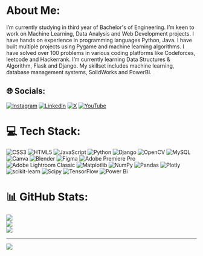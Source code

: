 # About Me:
I’m currently studying in third year of Bachelor's of Engineering. I’m keen to work on Machine Learning, Data Analysis and Web Development projects. I have hands on experience in programming languages Python, Java. I have built multiple projects using Pygame and machine learning algorithms. I have solved over 100 problems in various coding platforms like Codeforces, leetcode and Hackerrank. I’m currently learning Data Structures & Algorithm, Flask and Django. My skillset includes machine learning, database management systems, SolidWorks and PowerBI.


## 🌐 Socials:
[![Instagram](https://img.shields.io/badge/Instagram-%23E4405F.svg?logo=Instagram&logoColor=white)](https://instagram.com/thejohndon_) [![LinkedIn](https://img.shields.io/badge/LinkedIn-%230077B5.svg?logo=linkedin&logoColor=white)](https://linkedin.com/in/rajatsinghakajohn) [![X](https://img.shields.io/badge/X-black.svg?logo=X&logoColor=white)](https://x.com/karmaneverditch) [![YouTube](https://img.shields.io/badge/YouTube-%23FF0000.svg?logo=YouTube&logoColor=white)](https://youtube.com/@https://www.youtube.com/@thejohndon1210) 

# 💻 Tech Stack:
![CSS3](https://img.shields.io/badge/css3-%231572B6.svg?style=for-the-badge&logo=css3&logoColor=white) ![HTML5](https://img.shields.io/badge/html5-%23E34F26.svg?style=for-the-badge&logo=html5&logoColor=white) ![JavaScript](https://img.shields.io/badge/javascript-%23323330.svg?style=for-the-badge&logo=javascript&logoColor=%23F7DF1E) ![Python](https://img.shields.io/badge/python-3670A0?style=for-the-badge&logo=python&logoColor=ffdd54) ![Django](https://img.shields.io/badge/django-%23092E20.svg?style=for-the-badge&logo=django&logoColor=white) ![OpenCV](https://img.shields.io/badge/opencv-%23white.svg?style=for-the-badge&logo=opencv&logoColor=white) ![MySQL](https://img.shields.io/badge/mysql-4479A1.svg?style=for-the-badge&logo=mysql&logoColor=white) ![Canva](https://img.shields.io/badge/Canva-%2300C4CC.svg?style=for-the-badge&logo=Canva&logoColor=white) ![Blender](https://img.shields.io/badge/blender-%23F5792A.svg?style=for-the-badge&logo=blender&logoColor=white) ![Figma](https://img.shields.io/badge/figma-%23F24E1E.svg?style=for-the-badge&logo=figma&logoColor=white) ![Adobe Premiere Pro](https://img.shields.io/badge/Adobe%20Premiere%20Pro-9999FF.svg?style=for-the-badge&logo=Adobe%20Premiere%20Pro&logoColor=white) ![Adobe Lightroom Classic](https://img.shields.io/badge/Adobe%20Lightroom%20Classic-31A8FF.svg?style=for-the-badge&logo=Adobe%20Lightroom%20Classic&logoColor=white) ![Matplotlib](https://img.shields.io/badge/Matplotlib-%23ffffff.svg?style=for-the-badge&logo=Matplotlib&logoColor=black) ![NumPy](https://img.shields.io/badge/numpy-%23013243.svg?style=for-the-badge&logo=numpy&logoColor=white) ![Pandas](https://img.shields.io/badge/pandas-%23150458.svg?style=for-the-badge&logo=pandas&logoColor=white) ![Plotly](https://img.shields.io/badge/Plotly-%233F4F75.svg?style=for-the-badge&logo=plotly&logoColor=white) ![scikit-learn](https://img.shields.io/badge/scikit--learn-%23F7931E.svg?style=for-the-badge&logo=scikit-learn&logoColor=white) ![Scipy](https://img.shields.io/badge/SciPy-%230C55A5.svg?style=for-the-badge&logo=scipy&logoColor=%white) ![TensorFlow](https://img.shields.io/badge/TensorFlow-%23FF6F00.svg?style=for-the-badge&logo=TensorFlow&logoColor=white) ![Power Bi](https://img.shields.io/badge/power_bi-F2C811?style=for-the-badge&logo=powerbi&logoColor=black)
# 📊 GitHub Stats:
![](https://github-readme-stats.vercel.app/api?username=TheJohnDon&theme=dark&hide_border=true&include_all_commits=false&count_private=false)<br/>
![](https://github-readme-streak-stats.herokuapp.com/?user=TheJohnDon&theme=dark&hide_border=true)<br/>
![](https://github-readme-stats.vercel.app/api/top-langs/?username=TheJohnDon&theme=dark&hide_border=true&include_all_commits=false&count_private=false&layout=compact)

---
[![](https://visitcount.itsvg.in/api?id=TheJohnDon&icon=0&color=0)](https://visitcount.itsvg.in)

<!-- Proudly created with GPRM ( https://gprm.itsvg.in ) -->
